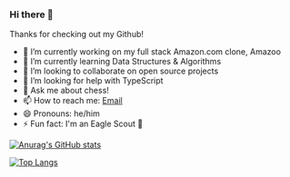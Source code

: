 ### Hi there 👋

Thanks for checking out my Github!

- 🔭 I’m currently working on my full stack Amazon.com clone, Amazoo
- 🌱 I’m currently learning Data Structures & Algorithms
- 👯 I’m looking to collaborate on open source projects
- 🤔 I’m looking for help with TypeScript
- 💬 Ask me about chess!
- 📫 How to reach me: [Email](mailto:sean.abbas33@gmail.com)
- 😄 Pronouns: he/him
- ⚡ Fun fact: I'm an Eagle Scout 🦅






[![Anurag's GitHub stats](https://github-readme-stats-one-tan-93.vercel.app/api?username=seanathan3&show_icons=true&theme=tokyonight)](https://github.com/seanathan3/github-readme-stats)

[![Top Langs](https://github-readme-stats-one-tan-93.vercel.app/api/top-langs/?username=seanathan3&layout=compact&theme=tokyonight)](https://github.com/seanathan3/github-readme-stats)
<!--
**seanathan3/seanathan3** is a ✨ _special_ ✨ repository because its `README.md` (this file) appears on your GitHub profile.

Here are some ideas to get you started:

- 🔭 I’m currently working on ...
- 🌱 I’m currently learning ...
- 👯 I’m looking to collaborate on ...
- 🤔 I’m looking for help with ...
- 💬 Ask me about ...
- 📫 How to reach me: ...
- 😄 Pronouns: ...
- ⚡ Fun fact: ...
-->
